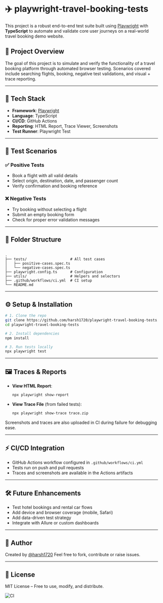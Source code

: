 # ✈️ playwright-travel-booking-tests

This project is a robust end-to-end test suite built using [Playwright](https://playwright.dev/) with **TypeScript** to automate and validate core user journeys on a real-world travel booking demo website.

## 📌 Project Overview

The goal of this project is to simulate and verify the functionality of a travel booking platform through automated browser testing. Scenarios covered include searching flights, booking, negative test validations, and visual + trace reporting.

---

## 🚀 Tech Stack

- **Framework**: [Playwright](https://playwright.dev/)
- **Language**: TypeScript
- **CI/CD**: GitHub Actions
- **Reporting**: HTML Report, Trace Viewer, Screenshots
- **Test Runner**: Playwright Test

---

## 🧪 Test Scenarios

### ✅ Positive Tests
- Book a flight with all valid details
- Select origin, destination, date, and passenger count
- Verify confirmation and booking reference

### ❌ Negative Tests
- Try booking without selecting a flight
- Submit an empty booking form
- Check for proper error validation messages

---

## 📁 Folder Structure

```

.
├── tests/                    # All test cases
│   ├── positive-cases.spec.ts
│   └── negative-cases.spec.ts
├── playwright.config.ts      # Configuration
├── utils/                    # Helpers and selectors
├── .github/workflows/ci.yml  # CI setup
└── README.md

````

---

## ⚙️ Setup & Installation

```bash
# 1. Clone the repo
git clone https://github.com/harsh1720/playwright-travel-booking-tests.git
cd playwright-travel-booking-tests

# 2. Install dependencies
npm install

# 3. Run tests locally
npx playwright test
````

---

## 🖼️ Traces & Reports

* **View HTML Report**:

  ```bash
  npx playwright show-report
  ```

* **View Trace File** (from failed tests):

  ```bash
  npx playwright show-trace trace.zip
  ```

Screenshots and traces are also uploaded in CI during failure for debugging ease.

---

## ⚡ CI/CD Integration

* GitHub Actions workflow configured in `.github/workflows/ci.yml`
* Tests run on push and pull requests
* Traces and screenshots are available in the Actions artifacts

---

## 🛠️ Future Enhancements

* Test hotel bookings and rental car flows
* Add device and browser coverage (mobile, Safari)
* Add data-driven test strategy
* Integrate with Allure or custom dashboards

---

## 🙌 Author

Created by [@harsh1720](https://github.com/harsh1720)
Feel free to fork, contribute or raise issues.

---

## 📝 License

MIT License – Free to use, modify, and distribute.

![CI](https://github.com/harsh1720/playwright-travel-booking-tests/actions/workflows/playwright.yml/badge.svg)


